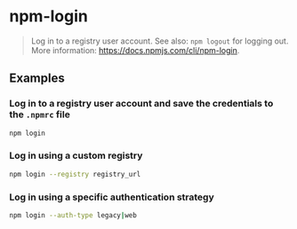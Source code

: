 # npm-login

> Log in to a registry user account. See also: `npm logout` for logging out. More information: <https://docs.npmjs.com/cli/npm-login>.

## Examples

### Log in to a registry user account and save the credentials to the `.npmrc` file

```bash
npm login
```

### Log in using a custom registry

```bash
npm login --registry registry_url
```

### Log in using a specific authentication strategy

```bash
npm login --auth-type legacy|web
```
